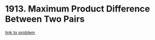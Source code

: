 # 1913. Maximum Product Difference Between Two Pairs

[link to problem](https://leetcode.com/problems/maximum-product-difference-between-two-pairs/)
